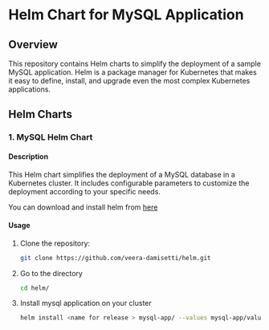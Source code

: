 # Helm Chart for MySQL Application

## Overview

This repository contains Helm charts to simplify the deployment of a sample MySQL application. Helm is a package manager for Kubernetes that makes it easy to define, install, and upgrade even the most complex Kubernetes applications.

## Helm Charts

### 1. MySQL Helm Chart

#### Description

This Helm chart simplifies the deployment of a MySQL database in a Kubernetes cluster. It includes configurable parameters to customize the deployment according to your specific needs.

You can download and install helm from [here](https://github.com/helm/helm/releases)

#### Usage

1. Clone the repository:

   ```bash
   git clone https://github.com/veera-damisetti/helm.git

2. Go to the directory

   ```bash
   cd helm/

3. Install mysql application on your cluster

   ```bash
   helm install <name for release > mysql-app/ --values mysql-app/values.yaml
   
